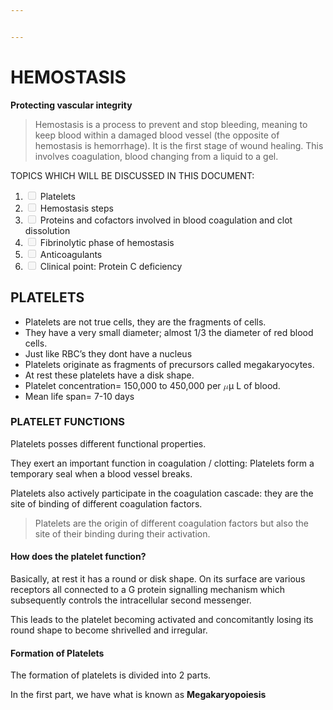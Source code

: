```yaml
---


---
```


<h1 id="hemostasis">HEMOSTASIS</h1>
<p><strong>Protecting vascular integrity</strong></p>
<blockquote>
<p>Hemostasis is a process to prevent and stop bleeding, meaning to keep blood within a damaged blood vessel (the opposite of hemostasis is hemorrhage). It is the first stage of wound healing. This involves coagulation, blood changing from a liquid to a gel.</p>
</blockquote>
<p>TOPICS WHICH WILL BE DISCUSSED IN THIS DOCUMENT:</p>
<ol>
<li class="task-list-item"><input type="checkbox" class="task-list-item-checkbox" disabled=""> Platelets</li>
<li class="task-list-item"><input type="checkbox" class="task-list-item-checkbox" disabled=""> Hemostasis steps</li>
<li class="task-list-item"><input type="checkbox" class="task-list-item-checkbox" disabled=""> Proteins and cofactors involved in blood coagulation and clot dissolution</li>
<li class="task-list-item"><input type="checkbox" class="task-list-item-checkbox" disabled=""> Fibrinolytic phase of hemostasis</li>
<li class="task-list-item"><input type="checkbox" class="task-list-item-checkbox" disabled=""> Anticoagulants</li>
<li class="task-list-item"><input type="checkbox" class="task-list-item-checkbox" disabled=""> Clinical point: Protein C deficiency</li>
</ol>
<h2 id="platelets">PLATELETS</h2>
<ul>
<li>Platelets are not true cells, they are the fragments of cells.</li>
<li>They have a very small diameter; almost 1/3 the diameter of red blood cells.</li>
<li>Just like RBC’s they dont have a nucleus</li>
<li>Platelets originate as fragments of precursors called megakaryocytes.</li>
<li>At rest these platelets have a disk shape.</li>
<li>Platelet concentration= 150,000 to 450,000 per <span class="katex--inline"><span class="katex"><span class="katex-mathml"><math xmlns="http://www.w3.org/1998/Math/MathML"><semantics><mrow><mi>μ</mi></mrow><annotation encoding="application/x-tex">\mu</annotation></semantics></math></span><span class="katex-html" aria-hidden="true"><span class="base"><span class="strut" style="height: 0.625em; vertical-align: -0.19444em;"></span><span class="mord mathnormal">μ</span></span></span></span></span> L of blood.</li>
<li>Mean life span= 7-10 days</li>
</ul>
<h3 id="platelet-functions">PLATELET FUNCTIONS</h3>
<p>Platelets posses different functional properties.</p>
<p>They exert an important function in coagulation / clotting: Platelets form a temporary seal when a blood vessel breaks.</p>
<p>Platelets also actively participate in the coagulation cascade: they are the site of binding of different coagulation factors.</p>
<blockquote>
<p>Platelets are the origin of different coagulation factors but also the site of their binding during their activation.</p>
</blockquote>
<h4 id="how-does-the-platelet-function">How does the platelet function?</h4>
<p>Basically, at rest it has a round or disk shape. On its surface are various receptors all connected to a G protein signalling mechanism which subsequently controls the intracellular second messenger.</p>
<p>This leads to the platelet becoming activated and concomitantly losing its round shape to become shrivelled and irregular.</p>
<h4 id="formation-of-platelets">Formation of Platelets</h4>
<p>The formation of platelets is divided into 2 parts.</p>
<p>In the first part, we have what is known as <strong>Megakaryopoiesis</strong></p>


